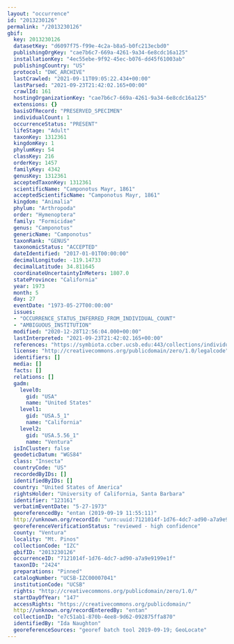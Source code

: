 ```yaml
---
layout: "occurrence"
id: "2013230126"
permalink: "/2013230126"
gbif:
  key: 2013230126
  datasetKey: "d6097f75-f99e-4c2a-b8a5-b0fc213ecbd0"
  publishingOrgKey: "cae7b6c7-669a-4261-9a34-6e8cdc16a125"
  installationKey: "4ec55ebe-9f92-45ec-b076-dd45f61003ab"
  publishingCountry: "US"
  protocol: "DWC_ARCHIVE"
  lastCrawled: "2021-09-11T09:05:22.434+00:00"
  lastParsed: "2021-09-23T21:42:02.165+00:00"
  crawlId: 161
  hostingOrganizationKey: "cae7b6c7-669a-4261-9a34-6e8cdc16a125"
  extensions: {}
  basisOfRecord: "PRESERVED_SPECIMEN"
  individualCount: 1
  occurrenceStatus: "PRESENT"
  lifeStage: "Adult"
  taxonKey: 1312361
  kingdomKey: 1
  phylumKey: 54
  classKey: 216
  orderKey: 1457
  familyKey: 4342
  genusKey: 1312361
  acceptedTaxonKey: 1312361
  scientificName: "Camponotus Mayr, 1861"
  acceptedScientificName: "Camponotus Mayr, 1861"
  kingdom: "Animalia"
  phylum: "Arthropoda"
  order: "Hymenoptera"
  family: "Formicidae"
  genus: "Camponotus"
  genericName: "Camponotus"
  taxonRank: "GENUS"
  taxonomicStatus: "ACCEPTED"
  dateIdentified: "2017-01-01T00:00:00"
  decimalLongitude: -119.14733
  decimalLatitude: 34.811645
  coordinateUncertaintyInMeters: 1807.0
  stateProvince: "California"
  year: 1973
  month: 5
  day: 27
  eventDate: "1973-05-27T00:00:00"
  issues:
  - "OCCURRENCE_STATUS_INFERRED_FROM_INDIVIDUAL_COUNT"
  - "AMBIGUOUS_INSTITUTION"
  modified: "2020-12-28T12:56:04.000+00:00"
  lastInterpreted: "2021-09-23T21:42:02.165+00:00"
  references: "https://symbiota.ccber.ucsb.edu:443/collections/individual/index.php?occid=123161"
  license: "http://creativecommons.org/publicdomain/zero/1.0/legalcode"
  identifiers: []
  media: []
  facts: []
  relations: []
  gadm:
    level0:
      gid: "USA"
      name: "United States"
    level1:
      gid: "USA.5_1"
      name: "California"
    level2:
      gid: "USA.5.56_1"
      name: "Ventura"
  isInCluster: false
  geodeticDatum: "WGS84"
  class: "Insecta"
  countryCode: "US"
  recordedByIDs: []
  identifiedByIDs: []
  country: "United States of America"
  rightsHolder: "University of California, Santa Barbara"
  identifier: "123161"
  verbatimEventDate: "5-27-1973"
  georeferencedBy: "entan (2019-09-19 11:55:11)"
  http://unknown.org/recordId: "urn:uuid:7121014f-1d76-4dc7-ad90-a7a9e9199e1f"
  georeferenceVerificationStatus: "reviewed - high confidence"
  county: "Ventura"
  locality: "Mt. Pinos"
  collectionCode: "IZC"
  gbifID: "2013230126"
  occurrenceID: "7121014f-1d76-4dc7-ad90-a7a9e9199e1f"
  taxonID: "2424"
  preparations: "Pinned"
  catalogNumber: "UCSB-IZC00007041"
  institutionCode: "UCSB"
  rights: "http://creativecommons.org/publicdomain/zero/1.0/"
  startDayOfYear: "147"
  accessRights: "https://creativecommons.org/publicdomain/"
  http://unknown.org/recordEnteredBy: "entan"
  collectionID: "e7c51ab1-870b-4ee8-9d62-092875ffa870"
  identifiedBy: "Ida Naughton"
  georeferenceSources: "georef batch tool 2019-09-19; GeoLocate"
---
```

